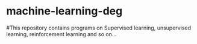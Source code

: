 # machine-learning-deg
#This repository contains programs on Supervised learning, unsupervised learning, reinforcement learning and so on...
